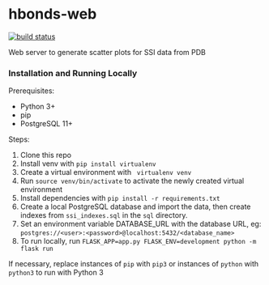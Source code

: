 # hbonds-web

[![build status](https://travis-ci.com/omwan/hbonds-web.svg?token=5xWekA9qZuZiHaZmy9Yj&branch=master)](https://travis-ci.com/omwan/hbonds-web)

Web server to generate scatter plots for SSI data from PDB

### Installation and Running Locally

Prerequisites:

* Python 3+
* pip
* PostgreSQL 11+

Steps:

1. Clone this repo
2. Install venv with `pip install virtualenv`
3. Create a virtual environment with ` virtualenv venv`
4. Run `source venv/bin/activate` to activate the newly created virtual environment
5. Install dependencies with `pip install -r requirements.txt`
6. Create a local PostgreSQL database and import the data, then create indexes from `ssi_indexes.sql` in the `sql` directory.
7. Set an environment variable DATABASE_URL with the database URL, eg: `postgres://<user>:<password>@localhost:5432/<database_name>`
8. To run locally, run `FLASK_APP=app.py FLASK_ENV=development python -m flask run`

If necessary, replace instances of `pip` with `pip3` or instances of `python` with `python3` to run with Python 3
